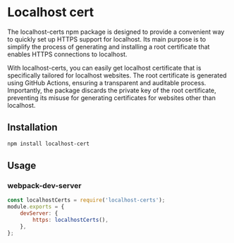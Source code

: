 # Localhost cert

The localhost-certs npm package is designed to provide a convenient way to quickly set up HTTPS support for localhost. Its main purpose is to simplify the process of generating and installing a root certificate that enables HTTPS connections to localhost.

With localhost-certs, you can easily get localhost certificate that is specifically tailored for localhost websites. The root certificate is generated using GitHub Actions, ensuring a transparent and auditable process. Importantly, the package discards the private key of the root certificate, preventing its misuse for generating certificates for websites other than localhost.

## Installation

```bash
npm install localhost-cert
```

## Usage

### webpack-dev-server

```javascript
const localhostCerts = require('localhost-certs');
module.exports = {
    devServer: {
        https: localhostCerts(),
    },
};
```
